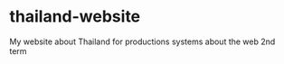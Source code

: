 thailand-website
================

My website about Thailand for productions systems about the web 2nd term 
